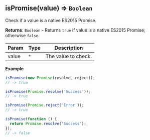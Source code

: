 <a name="isPromise"></a>

## isPromise(value) ⇒ <code>Boolean</code>
Check if a value is a native ES2015 Promise.

**Returns**: <code>Boolean</code> - Returns `true` if value is a native ES2015 Promise; otherwise `false`.  

| Param | Type | Description |
| --- | --- | --- |
| value | <code>\*</code> | The value to check. |

**Example**  
```js
isPromise(new Promise(resolve, reject));
// -> true

isPromise(Promise.resolve('Success'));
// -> true

isPromise(Promise.reject('Error'));
// -> true

isPromise(function () {
  return Promise.resolve('Success');
});
// -> false
```

